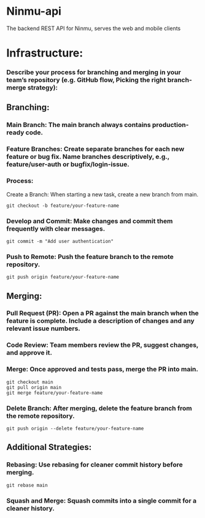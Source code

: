 # Ninmu-api
The backend REST API for Ninmu, serves the web and mobile clients


# Infrastructure:
### Describe your process for branching and merging in your team’s repository (e.g. GitHub flow, Picking the right branch-merge strategy):

## Branching:
### Main Branch: The main branch always contains production-ready code.
### Feature Branches: Create separate branches for each new feature or bug fix. Name branches descriptively, e.g., feature/user-auth or bugfix/login-issue.
### Process:
Create a Branch: When starting a new task, create a new branch from main.
```
git checkout -b feature/your-feature-name
```
### Develop and Commit: Make changes and commit them frequently with clear messages.
```
git commit -m "Add user authentication"
```
### Push to Remote: Push the feature branch to the remote repository.
```
git push origin feature/your-feature-name
```
## Merging:
### Pull Request (PR): Open a PR against the main branch when the feature is complete. Include a description of changes and any relevant issue numbers.
### Code Review: Team members review the PR, suggest changes, and approve it.
### Merge: Once approved and tests pass, merge the PR into main.
```
git checkout main
git pull origin main
git merge feature/your-feature-name
 ```
### Delete Branch: After merging, delete the feature branch from the remote repository.
```
git push origin --delete feature/your-feature-name
```
## Additional Strategies:
### Rebasing: Use rebasing for cleaner commit history before merging.
```
git rebase main
```
### Squash and Merge: Squash commits into a single commit for a cleaner history.
